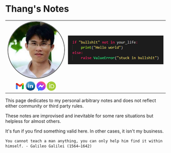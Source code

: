 # Thang's Notes

<!-- add picutres in table-->
<!-- ![](./assets/images/my_picture3x3.jpg) --> 

|     |     |
| :---: | :--- | 
<img src="./assets/images/my_picture3x3.jpg" style="border-radius: 50%; border: 2px solid #555"/> | ![](./assets/images/hello_world.png)
[![](./assets/images/icon_email.png)](mailto:caothangckt@gmail.com)  [![](./assets/images/icon_linkedin.jpg)](https://www.linkedin.com/in/thang-nguyen-5b458a218)  [![](./assets/images/icon_messenger.png)](https://www.facebook.com/thangckt5)  [![](./assets/images/icon_ORCID.png)](https://orcid.org/0000-0001-9826-5397) |

This page dedicates to my personal arbitrary notes and does not reflect either community or third party rules. 

These notes are improvised and inevitable for some rare situations but helpless for almost others. 

It's fun if you find something valid here. In other cases, it isn't my business.

```tip
You cannot teach a man anything, you can only help him find it within himself. - Galileo Galilei (1564–1642)
```

<!--  
```python
if "bullshit" not in your_life:
    print("Hello world")
else:
    raise Error("stuck in bullshit")
``` 
-->

<!--- #### [My CV](https://thangckt.github.io/cv) -->

<head>
<script async src="https://pagead2.googlesyndication.com/pagead/js/adsbygoogle.js?client=ca-pub-1573099456298501"  crossorigin="anonymous"></script>
</head>
